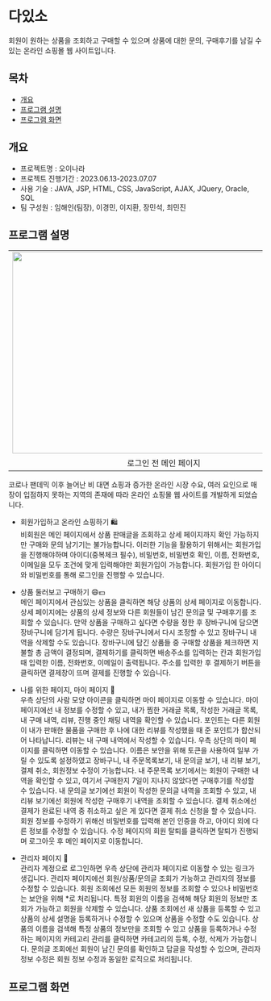 # 다있소
회원이 원하는 상품을 조회하고 구매할 수 있으며 상품에 대한 문의, 구매후기를 남길 수 있는 온라인 쇼핑몰 웹 사이트입니다.

## 목차
  - [개요](#개요)
  - [프로그램 설명](#프로그램-설명)
  - [프로그램 화면](#프로그램-화면)
## 개요
  - 프로젝트명 : 오이나라
  - 프로젝트 진행기간 : 2023.06.13-2023.07.07
  - 사용 기술 : JAVA, JSP, HTML, CSS, JavaScript, AJAX, JQuery, Oracle, SQL
  - 팀 구성원 : 임해인(팀장), 이경민, 이지환, 장민석, 최민진

## 프로그램 설명
<div align="center">
  <table>
    <tr>
      <td>
        <img src="https://github.com/HaeinLim/DaitsoProject/assets/140698817/4a0a4ce8-de63-4836-aa6f-85bd7a49eff4" width="600" height="400">
      </td>
    </tr>
    <tr>
      <td align="center">로그인 전 메인 페이지</td>
    </tr>
  </table>
</div>
코로나 팬데믹 이후 늘어난 비 대면 쇼핑과 증가한 온라인 시장 수요, 여러 요인으로 매장이 입점하지 못하는 지역의 존재에 따라 온라인 쇼핑몰 웹 사이트를 개발하게 되었습니다.

  - 회원가입하고 온라인 쇼핑하기 🛍️ <br>
    비회원은 메인 페이지에서 상품 판매글을 조회하고 상세 페이지까지 확인 가능하지만 구매와 문의 남기기는 불가능합니다. 이러한 기능을 활용하기 위해서는 회원가입을 진행해야하며
    아이디(중복체크 필수), 비밀번호, 비밀번호 확인, 이름, 전화번호, 이메일을 모두 조건에 맞게 입력해야만 회원가입이 가능합니다. 회원가입 한 아이디와 비밀번호를 통해
    로그인을 진행할 수 있습니다.
    
  - 상품 둘러보고 구매하기 😄💵<br>
    메인 페이지에서 관심있는 상품을 클릭하면 해당 상품의 상세 페이지로 이동합니다. 상세 페이지에는 상품의 상세 정보와 다른 회원들이 남긴 문의글 및 구매후기를 조회할 수 있습니다.
    만약 상품을 구매하고 싶다면 수량을 정한 후 장바구니에 담으면 장바구니에 담기게 됩니다. 수량은 장바구니에서 다시 조정할 수 있고 장바구니 내역을 삭제할 수도 있습니다.
    장바구니에 담긴 상품들 중 구매할 상품을 체크하면 지불할 총 금액이 결정되며, 결제하기를 클릭하면 배송주소를 입력하는 칸과 회원가입 때 입력한 이름, 전화번호, 이메일이 출력됩니다.
    주소를 입력한 후 결제하기 버튼을 클릭하면 결제창이 뜨며 결제를 진행할 수 있습니다.

  - 나를 위한 페이지, 마이 페이지 📃 <br>
    우측 상단의 사람 모양 아이콘을 클릭하면 마이 페이지로 이동할 수 있습니다. 마이 페이지에선 내 정보를 수정할 수 있고, 내가 찜한 거래글 목록, 작성한 거래글 목록,
    내 구매 내역, 리뷰, 진행 중인 채팅 내역을 확인할 수 있습니다. 포인트는 다른 회원이 내가 판매한 물품을 구매한 후 나에 대한 리뷰를 작성했을 때 준 포인트가 
    합산되어 나타납니다. 리뷰는 내 구매 내역에서 작성할 수 있습니다.
    우측 상단의 마이 페이지를 클릭하면 이동할 수 있습니다. 이름은 보안을 위해 토큰을 사용하여 일부 가릴 수 있도록 설정하였고 장바구니, 내 주문목록보기, 내 문의글 보기,
    내 리뷰 보기, 결제 취소, 회원정보 수정이 가능합니다. 내 주문목록 보기에서는 회원이 구매한 내역을 확인할 수 있고, 여기서 구매한지 7일이 지나지 않았다면 구매후기를
    작성할 수 있습니다. 내 문의글 보기에선 회원이 작성한 문의글 내역을 조회할 수 있고, 내 리뷰 보기에선 회원에 작성한 구매후기 내역을 조회할 수 있습니다. 결제 취소에선
    결제가 완료된 내역 중 취소하고 싶은 게 있다면 결제 취소 신청을 할 수 있습니다. 회원 정보를 수정하기 위해선 비밀번호를 입력해 본인 인증을 하고, 아이디 외에 다른 정보를
    수정할 수 있습니다. 수정 페이지의 회원 탈퇴를 클릭하면 탈퇴가 진행되며 로그아웃 후 메인 페이지로 이동합니다.

  - 관리자 페이지 📃 <br>
    관리자 계정으로 로그인하면 우측 상단에 관리자 페이지로 이동할 수 있는 링크가 생깁니다. 관리자 페이지에선 회원/상품/문의글 조회가 가능하고 관리자의 정보를 수정할 수 있습니다.
    회원 조회에선 모든 회원의 정보를 조회할 수 있으나 비밀번호는 보안을 위해 *로 처리됩니다. 특정 회원의 이름을 검색해 해당 회원의 정보만 조회가 가능하고 회원을 삭제할 수 있습니다.
    상품 조회에선 새 상품을 등록할 수 있고 상품의 상세 설명을 등록하거나 수정할 수 있으며 상품을 수정할 수도 있습니다. 상품의 이름을 검색해 특정 상품의 정보만을 조회할 수 있고
    상품을 등록하거나 수정하는 페이지의 카테고리 관리를 클릭하면 카테고리의 등록, 수정, 삭제가 가능합니다.
    문의글 조회에선 회원이 남긴 문의를 확인하고 답글을 작성할 수 있으며, 관리자 정보 수정은 회원 정보 수정과 동일한 로직으로 처리됩니다.

## 프로그램 화면

 
